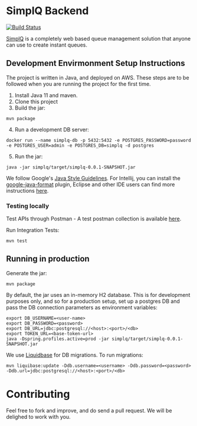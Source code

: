 # SimplQ Backend

[![Build Status](https://travis-ci.org/SimplQ/simplQ-backend.svg?branch=master)](https://travis-ci.org/SimplQ/simplQ-backend)

[SimplQ](https://simplq.me) is a completely web based queue management solution that anyone can use to create instant queues. 

## Development Envirmonment Setup Instructions

The project is written in Java, and deployed on AWS. These steps are to be followed when you are running the project for the first time.

1. Install Java 11 and maven. 
2. Clone this project
3. Build the jar:

```
mvn package
```
4. Run a development DB server:

```
docker run --name simplq-db -p 5432:5432 -e POSTGRES_PASSWORD=password -e POSTGRES_USER=admin -e POSTGRES_DB=simplq -d postgres
```

5. Run the jar:

```
java -jar simplq/target/simplq-0.0.1-SNAPSHOT.jar 
```

We follow Google's [Java Style Guidelines](https://github.com/google/styleguide). For Intellij, you can install the [google-java-format](https://plugins.jetbrains.com/plugin/8527-google-java-format) plugin, Eclipse and other IDE users can find more instructions [here](https://github.com/google/google-java-format).

### Testing locally

Test APIs through Postman - A test postman collection is available [here](https://www.getpostman.com/collections/252a096a86fc550fb5fb).

Run Integration Tests: 

```
mvn test
```

## Running in production

Generate the jar:
```
mvn package
```

By default, the jar uses an in-memory H2 database. This is for development purposes only, and so for a production setup, set up a postgres DB and pass the DB connection parameters as environment variables:

```
export DB_USERNAME=<user-name>
export DB_PASSWORD=<password>
export DB_URL=jdbc:postgresql://<host>:<port>/<db>
export TOKEN_URL=<base-token-url>
java -Dspring.profiles.active=prod -jar simplq/target/simplq-0.0.1-SNAPSHOT.jar 
```

We use [Liquidbase](https://www.liquibase.org/) for DB migrations. To run migrations:
```
mvn liquibase:update -Ddb.username=<username> -Ddb.password=<password> -Ddb.url=jdbc:postgresql://<host>:<port>/<db>
```

# Contributing

Feel free to fork and improve, and do send a pull request. We will be delighed to work with you. 


